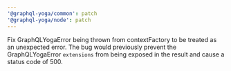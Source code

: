 ```yaml
---
'@graphql-yoga/common': patch
'@graphql-yoga/node': patch
---
```


Fix GraphQLYogaError being thrown from contextFactory to be treated as an unexpected error. The bug would previously prevent the GraphQLYogaError `extensions` from being exposed in the result and cause a status code of 500.
